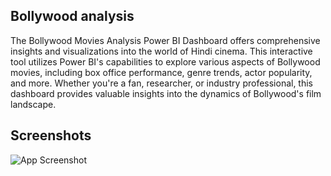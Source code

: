 
## Bollywood analysis
The Bollywood Movies Analysis Power BI Dashboard offers comprehensive insights and visualizations into the world of Hindi cinema. This interactive tool utilizes Power BI's capabilities to explore various aspects of Bollywood movies, including box office performance, genre trends, actor popularity, and more. Whether you're a fan, researcher, or industry professional, this dashboard provides valuable insights into the dynamics of Bollywood's film landscape.

## Screenshots

![App Screenshot]([https://github.com/mahidubey/Bollywood-analytics/blob/main/Screenshot_4-6-2024_151152_.jpeg?raw=true])


